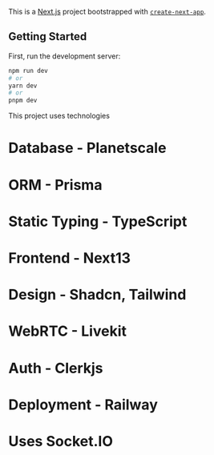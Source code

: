 This is a [Next.js](https://nextjs.org/) project bootstrapped with [`create-next-app`](https://github.com/vercel/next.js/tree/canary/packages/create-next-app).

## Getting Started

First, run the development server:

```bash
npm run dev
# or
yarn dev
# or
pnpm dev
```

This project uses technologies
# Database - Planetscale
# ORM - Prisma
# Static Typing - TypeScript
# Frontend - Next13
# Design - Shadcn, Tailwind
# WebRTC - Livekit
# Auth - Clerkjs
# Deployment - Railway
# Uses Socket.IO

